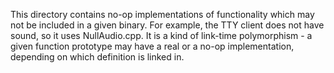 This directory contains no-op implementations of functionality which may not be included in a given
binary. For example, the TTY client does not have sound, so it uses NullAudio.cpp. It is a kind of
link-time polymorphism - a given function prototype may have a real or a no-op implementation,
depending on which definition is linked in.
